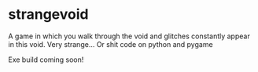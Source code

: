 # strangevoid
A game in which you walk through the void and glitches constantly appear in this void. Very strange... Or shit code on python and pygame

Exe build coming soon!
